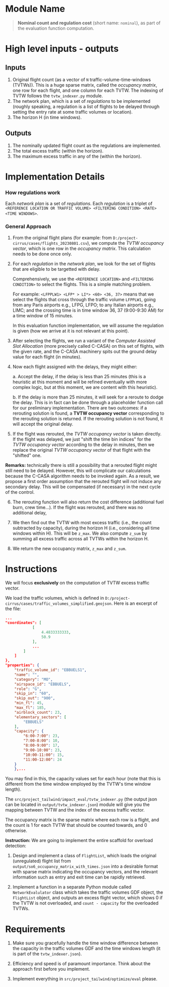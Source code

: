 # Module Name
> **Nominal count and regulation cost** (short name: `nominal`), as part of the evaluation function computation.

# High level inputs - outputs
## Inputs
1. Original flight count (as a vector of `N` traffic-volume-time-windows (TVTWs)). This is a huge sparse matrix, called the *occupancy matrix*, one row for each flight, and one column for each TVTW. The indexing of TVTW follows the `tvtw_indexer.py` module.
2. The network plan, which is a set of *regulations* to be implemented (roughly speaking, a regulation is a list of flights to be delayed through setting the entry rate at some traffic volumes or location).
3. The horizon H (in time windows).

## Outputs
1. The nominally updated flight count as the regulations are implemented.
2. The total excess traffic (within the horizon).
3. The maximum excess traffic in any of the (within the horizon).

# Implementation Details
### How regulations work
Each *network plan* is a set of *regulations*. Each *regulation* is a triplet of `<REFERENCE LOCATION OR TRAFFIC VOLUME> <FILTERING CONDITION> <RATE> <TIME WINDOWS>`. 

### General Approach
1. From the original flight plans (for example: from `D:/project-cirrus/cases/flights_20230801.csv`), we compute the *TVTW occupancy vector*, which is one row in the *occupancy matrix*. This calculation needs to be done once only.

2. For each *regulation* in the *network plan*, we look for the set of flights that are eligible to be targetted with delay.

    Comprehensively, we use the `<REFERENCE LOCATION>` and `<FILTERING CONDITION>` to select the flights. This is a simple matching problem. 

    For example: `<LFPPLW1> <LFP* > LI*> <60> <36, 37>` means that we select the flights that cross through the traffic volume `LFPPLW1`, going from any Paris airports e.g., LFPG, LFPO; to any Italian airports e.g., LIMC; and the crossing time is in time window 36, 37 (9:00-9:30 AM) for a time window of 15 minutes. 

    In this evaluation function implementation, we will assume the regulation is given (how we arrive at it is not relevant at this point).

3. After selecting the flights, we run a variant of the *Computer Assisted Slot Allocation* (more precisely called C-CASA) on this set of flights, with the given rate, and the C-CASA machinery spits out the ground delay value for each flight (in minutes).

4. Now each flight assigned with the delays, they might either:

    a. Accept the delay, if the delay is less than 25 minutes (this is a heuristic at this moment and will be refined eventually with more complex logic, but at this moment, we are content with this heuristic).

    b. If the delay is more than 25 minutes, it will seek for a reroute to dodge the delay. This is in fact can be done through a placeholder function call for our preliminary implementation. There are two outcomes: if a rerouting solution is found, a **TVTW occupancy vector** corresponding to the rerouting solution is returned. If the rerouting solution is not found, it will accept the original delay.

5. If the flight was rerouted, the *TVTW occupancy vector* is taken directly. If the flight was delayed, we just "shift the time bin indices" for the *TVTW occupancy vector* according to the delay in minutes, then we replace the original *TVTW occupancy vector* of that flight with the "shifted" one.

**Remarks:** technically there is still a possibility that a rerouted flight might still need to be delayed. However, this will complicate our calculations because the C-CASA algorithm needs to be invoked again. As a result, we propose a first order assumption that the rerouted flight will not induce any secondary delay. This will be compensated (if necessary) in the next cycle of the control.

6. The rerouting function will also return the cost difference (additional fuel burn, crew time...). If the flight was rerouted, and there was no additional delay, 

6. We then find out the TVTW with most excess traffic (i.e., the count subtracted by capacity), during the horizon H (i.e., considering all time windows within H). This will be `z_max`. We also compute `z_sum` by summing all excess traffic across all TVTWs within the horizon H.

7. We return the new occupancy matrix, `z_max` and `z_sum`.

# Instructions
We will focus **exclusively** on the computation of TVTW excess traffic vector.

We load the traffic volumes, which is defined in `D:/project-cirrus/cases/traffic_volumes_simplified.geojson`. Here is an excerpt of the file:
```.geojson
...
"coordinates": [
            [
                4.4833333333,
                50.9
            ],
            ...
        ]
    ]
},
"properties": {
    "traffic_volume_id": "EBBUELS1",
    "name": "",
    "category": "MO",
    "airspace_id": "EBBUELS",
    "role": "G",
    "skip_in": "60",
    "skip_out": "900",
    "min_fl": 45,
    "max_fl": 185,
    "airblock_count": 23,
    "elementary_sectors": [
        "EBBUELS"
    ],
    "capacity": {
        "6:00-7:00": 23,
        "7:00-8:00": 10,
        "8:00-9:00": 17,
        "9:00-10:00": 23,
        "10:00-11:00": 15,
        "11:00-12:00": 24
    }
    },...
```

You may find in this, the capacity values set for each hour (note that this is different from the time window employed by the TVTW's time window length).

The `src/project_tailwind/impact_eval/tvtw_indexer.py` (the output json can be located in `output/tvtw_indexer.json`) module will give you the mapping between TVTW and the index of the excess traffic vector. 

The occupancy matrix is the sparse matrix where each row is a flight, and the count is 1 for each TVTW that should be counted towards, and 0 otherwise.

**Instruction:** We are going to implement the entire scaffold for overload detection:

1. Design and implement a class of `FlightList`, which loads the original (unregulated) flight list from `output/so6_occupancy_matrix_with_times.json` into a desirable format with sparse matrix indicating the occupancy vectors, and the relevant information such as entry and exit time can be rapidly retrieved.

2. Implement a function in a separate Python module called `NetworkEvalulator` class which takes the traffic volumes GDF object, the `FlightList` object, and outputs an excess flight vector, which shows 0 if the TVTW is not overloaded, and `count - capacity` for the overloaded TVTWs.

# Requirements
1. Make sure you gracefully handle the time window difference between the capacity in the traffic volumes GDF and the time windows length (it is part of the `tvtw_indexer.json`).

2. Efficiency and speed is of paramount importance. Think about the approach first before you implement.

3. Implement everything in `src/project_tailwind/optimize/eval` please.